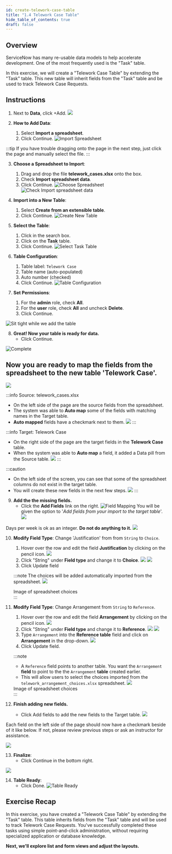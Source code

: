 ```yaml
---
id: create-telework-case-table
title: "1.4 Telework Case Table"
hide_table_of_contents: true
draft: false
---
```


## Overview

ServiceNow has many re-usable data models to help accelerate development. One of the most frequently used is the "Task" table. 

In this exercise, we will create a "Telework Case Table" by extending the "Task" table. This new table will inherit fields from the "Task" table and be used to track Telework Case Requests.

## Instructions

1. Next to **Data**, click <span className="button-tan-blue">+Add</span>.
![](../images/2023-10-22-19-21-15.png)


2. **How to Add Data**:
   1. Select <b>Import a spreadsheet</b>.
   2. Click <span className="button-purple">Continue</span>.
   ![Import Spreadsheet](../images/AddData_ImportASpreadsheet.png)


:::tip
If you have trouble dragging onto the page in the next step, just click the page and manually select the file.
:::

3. **Choose a Spreadsheet to Import**:
   1. Drag and drop the file <strong>telework_cases.xlsx</strong> onto the box.
   2. Check **Import spreadsheet data**.
   3. Click <span className="button-purple">Continue</span>.
   ![Choose Spreadsheet](../images/2023-10-19-08-48-03.png)
   ![Check Import spreadsheet data](../images/2023-10-19-20-50-42.png)


4. **Import into a New Table**:
   1. Select **Create from an extensible table**.
   2. Click <span className="button-purple">Continue</span>.
   ![Create New Table](../images/2023-10-19-20-54-47.png)


5. **Select the Table**:
   1. Click in the search box.
   2. Click on the **Task** table.
   3. Click <span className="button-purple">Continue</span>.
   ![Select Task Table](../images/2023-10-19-20-56-24.png)


6. **Table Configuration**:
   1. Table label: `Telework Case`
   2. Table name (auto-populated)
   3. Auto number (checked)
   4. Click <span className="button-purple">Continue</span>.
   ![Table Configuration](../images/2023-10-19-08-53-45.png)


7. **Set Permissions**:
   1. For the <strong>admin</strong> role, check <strong>All</strong>.
   2. For the <strong>user</strong> role, check <strong>All</strong> and uncheck <strong>Delete</strong>.
   3. Click <span className="button-purple">Continue</span>.

![Sit tight while we add the table](../images/2023-10-19-20-58-18.png)

8. **Great! Now your table is ready for data.**
   * Click <span className="button-purple">Continue</span>.

![Complete](../images/2023-10-19-12-30-41.png)

## Now you are ready to map the fields from the spreadsheet to the new table 'Telework Case'. 

![](../images/2023-11-03-09-24-06.png)

:::info Source: telework_cases.xlsx
* On the left side of the page are the source fields from the spreadsheet.
* The system was able to **Auto map** some of the fields with matching names in the Target table.
* **Auto mapped** fields have a checkmark next to them. 
![](../images/2023-11-03-09-34-02.png)
:::

:::info Target: Telework Case
* On the right side of the page are the target fields in the **Telework Case** table.
* When the system was able to **Auto map** a field, it added a Data pill from the Source table. 
![](../images/2023-11-03-09-37-43.png)
:::


:::caution
* On the left side of the screen, you can see that some of the spreadsheet columns do not exist in the target table.
* You will create these new fields in the next few steps. 
![](../images/2023-11-02-17-25-12.png)
:::


9. **Add the the missing fields.**
   * Click the **Add Fields** link on the right.
   ![Field Mapping](../images/2023-10-19-19-29-10.png)
   You will be given the option to '_Add fields from your import to the target table_'.
   ![](../images/2023-11-02-21-21-13.png)

Days per week is ok as an integer. **Do not do anything to it.**
![](../images/2023-11-02-21-20-14.png)


10. **Modify Field Type**: Change 'Justification' from from `String` to `Choice`.
    1. Hover over the row and edit the field **Justification** by clicking on the pencil icon.
    ![](../images/2023-11-02-21-22-15.png)
    2. Click "String" under **Field type** and change it to **Choice**.
    ![](../images/2023-10-19-11-58-46.png)
    ![](../images/2023-10-19-12-00-21.png)
    4. Click <span className="button-purple">Update field</span>

    :::note
    The choices will be added automatically imported from the spreadsheet.
    ![](../images/2023-11-03-09-48-26.png)
    <div class="font-center-italic">Image of spreadsheet choices</div>
    :::


11. **Modify Field Type**: Change Arrangement from `String` to `Reference`.
    1. Hover over the row and edit the field **Arrangement** by clicking on the pencil icon.
    ![](../images/2023-11-02-21-23-13.png)
    2. Click "String" under **Field type** and change it to **Reference**.
    ![](../images/2023-10-19-11-58-46.png)
    ![](../images/2023-10-04-12-52-09.png)
    4. Type `Arrangement` into the **Reference table** field and click on **Arrangement** in the drop-down. 
    ![](../images/2023-11-02-21-24-38.png)
    5. Click <span className="button-purple">Update field</span>.

    :::note
    * A `Reference` field points to another table. You want the `Arrangement` **field** to point to the the `Arrangement` **table** created earlier. 
    * This will allow users to select the choices imported from the `telework_arrangement_choices.xlsx` spreadsheet. 
    ![](../images/2023-10-19-12-36-12.png)
    <div class="font-center-italic">Image of spreadsheet choices</div>
    :::


12. **Finish adding new fields.**
    * Click <span className="button-purple">Add fields</span> to add the new fields to the Target table. 
    ![](../images/2023-11-02-21-32-04.png)


Each field on the left side of the page should now have a checkmark beside of it like below. If not, please review previous steps or ask an instructor for assistance. 

![](../images/2023-11-03-09-51-58.png)


13. **Finalize**:
    * Click <span className="button-purple">Continue</span> in the bottom right. 

![](../images/2023-10-04-12-59-06.png)

14. **Table Ready**:
    * Click <span className="button-purple">Done</span>.
    ![Table Ready](../images/2023-10-19-12-41-16.png)


## Exercise Recap

In this exercise, you have created a "Telework Case Table" by extending the "Task" table. This table inherits fields from the "Task" table and will be used to track Telework Case Requests. You've successfully completed these tasks using simple point-and-click administration, without requiring specialized application or database knowledge.

**Next, we'll explore list and form views and adjust the layouts.**